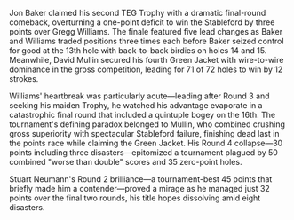 Jon Baker claimed his second TEG Trophy with a dramatic final-round comeback, overturning a one-point deficit to win the Stableford by three points over Gregg Williams. The finale featured five lead changes as Baker and Williams traded positions three times each before Baker seized control for good at the 13th hole with back-to-back birdies on holes 14 and 15. Meanwhile, David Mullin secured his fourth Green Jacket with wire-to-wire dominance in the gross competition, leading for 71 of 72 holes to win by 12 strokes.

Williams' heartbreak was particularly acute—leading after Round 3 and seeking his maiden Trophy, he watched his advantage evaporate in a catastrophic final round that included a quintuple bogey on the 16th. The tournament's defining paradox belonged to Mullin, who combined crushing gross superiority with spectacular Stableford failure, finishing dead last in the points race while claiming the Green Jacket. His Round 4 collapse—30 points including three disasters—epitomized a tournament plagued by 50 combined "worse than double" scores and 35 zero-point holes.

Stuart Neumann's Round 2 brilliance—a tournament-best 45 points that briefly made him a contender—proved a mirage as he managed just 32 points over the final two rounds, his title hopes dissolving amid eight disasters.